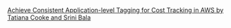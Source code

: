 
[Achieve Consistent Application-level Tagging for Cost Tracking in AWS by Tatiana Cooke and Srini Bala](https://aws.amazon.com/blogs/containers/achieve-consistent-application-level-tagging-for-cost-tracking-in-aws/)